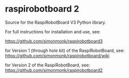 raspirobotboard 2
=================

Source for the RaspiRobotBoard V3 Python library.

For full instructions for installation and use, see:

https://github.com/simonmonk/raspirobotboard3

for Version 1 (through hole kit) of the RaspiRobotBoard, see: https://github.com/simonmonk/raspirobotboard/wiki

for Version 2 of the RaspiRobotBoard, see: https://github.com/simonmonk/raspirobotboard2
